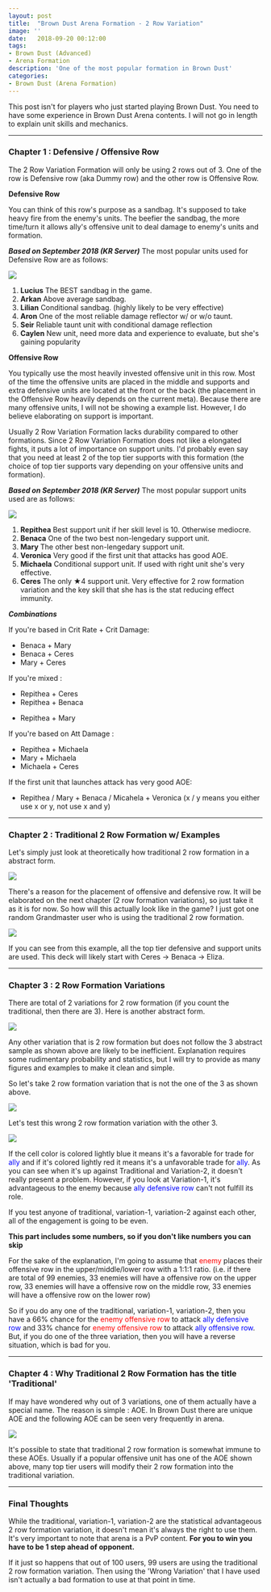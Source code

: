 ```yaml
---
layout: post
title:  "Brown Dust Arena Formation - 2 Row Variation"
image: ''
date:   2018-09-20 00:12:00
tags:
- Brown Dust (Advanced)
- Arena Formation
description: 'One of the most popular formation in Brown Dust'
categories:
- Brown Dust (Arena Formation)
---
```


This post isn't for players who just started playing Brown Dust. You need to have some experience in Brown Dust Arena contents. I will not go in length to explain unit skills and mechanics.

---

### Chapter 1 : Defensive / Offensive Row

The 2 Row Variation Formation will only be using 2 rows out of 3. One of the row is Defensive row (aka Dummy row) and the other row is Offensive Row.

**Defensive Row**

You can think of this row's purpose as a sandbag. It's supposed to take heavy fire from the enemy's units. The beefier the sandbag, the more time/turn it allows ally's offensive unit to deal damage to enemy's units and formation.

***Based on September 2018 (KR Server)***
The most popular units used for Defensive Row are as follows:

<img src="../uploads/browndust-2-row-formation-defensive-unit-example.jpg">

1. **Lucius** The BEST sandbag in the game.
2. **Arkan** Above average sandbag.
3. **Lilian** Conditional sandbag. (highly likely to be very effective)
4. **Aron** One of the most reliable damage reflector w/ or w/o taunt.
5. **Seir** Reliable taunt unit with conditional damage reflection
6. **Caylen** New unit, need more data and experience to evaluate, but she's gaining popularity

**Offensive Row**

You typically use the most heavily invested offensive unit in this row. Most of the time the offensive units are placed in the middle and supports and extra defensive units are located at the front or the back (the placement in the Offensive Row heavily depends on the current meta). Because there are many offensive units, I will not be showing a example list. However, I do believe elaborating on support is important.

Usually 2 Row Variation Formation lacks durability compared to other formations. Since 2 Row Variation Formation does not like a elongated fights, it puts a lot of importance on support units. I'd probably even say that you need at least 2 of the top tier supports with this formation (the choice of top tier supports vary depending on your offensive units and formation).

***Based on September 2018 (KR Server)***
The most popular support units used are as follows:

<img src="../uploads/browndust-2-row-formation-support-unit-example.jpg">

1. **Repithea** Best support unit if her skill level is 10. Otherwise mediocre.
2. **Benaca** One of the two best non-lengedary support unit.
3. **Mary** The other best non-lengedary support unit.
4. **Veronica** Very good if the first unit that attacks has good AOE.
5. **Michaela** Conditional support unit. If used with right unit she's very effective.
6. **Ceres** The only ★4 support unit. Very effective for 2 row formation variation and the key skill that she has is the stat reducing effect immunity.

***Combinations***

If you're based in Crit Rate + Crit Damage:
* Benaca + Mary
* Benaca + Ceres
* Mary + Ceres

If you're mixed :
* Repithea + Ceres
* Repithea + Benaca
+ Repithea + Mary

If you're based on Att Damage :
* Repithea + Michaela
* Mary + Michaela
* Michaela + Ceres

If the first unit that launches attack has very good AOE:
* Repithea / Mary + Benaca / Micahela + Veronica (x / y means you either use x or y, not use x and y)

---

### Chapter 2 : Traditional 2 Row Formation w/ Examples

Let's simply just look at theoretically how traditional 2 row formation in a abstract form.

<img src="../uploads/browndust-2-row-formation-abstract-traditional-sample.jpg">

There's a reason for the placement of offensive and defensive row. It will be elaborated on the next chapter (2 row formation variations), so just take it as it is for now. So how will this actually look like in the game? I just got one random Grandmaster user who is using the traditional 2 row formation.

<img src="../uploads/browndust-2-row-formation-sample-1.jpg">

If you can see from this example, all the top tier defensive and support units are used. This deck will likely start with Ceres → Benaca → Eliza.

---

### Chapter 3 : 2 Row Formation Variations

There are total of 2 variations for 2 row formation (if you count the traditional, then there are 3). Here is another abstract form.

<img src="../uploads/browndust-2-row-formation-abstract-variation-sample.jpg">

Any other variation that is 2 row formation but does not follow the 3 abstract sample as shown above are likely to be inefficient. Explanation requires some rudimentary probability and statistics, but I will try to provide as many figures and examples to make it clean and simple.

So let's take 2 row formation variation that is not the one of the 3 as shown above.

<img src="../uploads/browndust-2-row-formation-abstract-wrong-sample.jpg">

Let's test this wrong 2 row formation variation with the other 3.

<img src="../uploads/browndust-2-row-formation-comparison-1.jpg">

If the cell color is colored lightly blue it means it's a favorable for trade for <span style="color:blue">ally</span> and if it's colored lightly red it means it's a unfavorable trade for <span style="color:blue">ally</span>. As you can see when it's up against Traditional and Variation-2, it doesn't really present a problem. However, if you look at Variation-1, it's advantageous to the enemy because <span style="color:blue">ally defensive row</span> can't not fulfill its role.

If you test anyone of traditional, variation-1, variation-2 against each other, all of the engagement is going to be even.

**This part includes some numbers, so if you don't like numbers you can skip**

For the sake of the explanation, I'm going to assume that <span style="color:red">enemy</span> places their offensive row in the upper/middle/lower row with a 1:1:1 ratio. (i.e. if there are total of 99 enemies, 33 enemies will have a offensive row on the upper row, 33 enemies will have a offensive row on the middle row, 33 enemies will have a offensive row on the lower row)

So if you do any one of the traditional, variation-1, variation-2, then you have a 66% chance for the <span style="color:red">enemy offensive row</span> to attack <span style="color:blue">ally defensive row</span> and 33% chance for
<span style="color:red">enemy offensive row</span> to attack <span style="color:blue">ally offensive row</span>. But, if you do one of the three variation, then you will have a reverse situation, which is bad for you.

---

### Chapter 4 : Why Traditional 2 Row Formation has the title 'Traditional'

If may have wondered why out of 3 variations, one of them actually have a special name. The reason is simple : AOE. In Brown Dust there are unique AOE and the following AOE can be seen very frequently in arena.

<img src="../uploads/browndust-2-row-aoe.jpg">

It's possible to state that traditional 2 row formation is somewhat immune to these AOEs. Usually if a popular offensive unit has one of the AOE shown above, many top tier users will modify their 2 row formation into the traditional variation.

---

### Final Thoughts

While the traditional, variation-1, variation-2 are the statistical advantageous 2 row formation variation, it doesn't mean it's always the right to use them. It's very important to note that arena is a PvP content. **For you to win you have to be 1 step ahead of opponent.**

If it just so happens that out of 100 users, 99 users are using the traditional 2 row formation variation. Then using the 'Wrong Variation' that I have used isn't actually a bad formation to use at that point in time.
